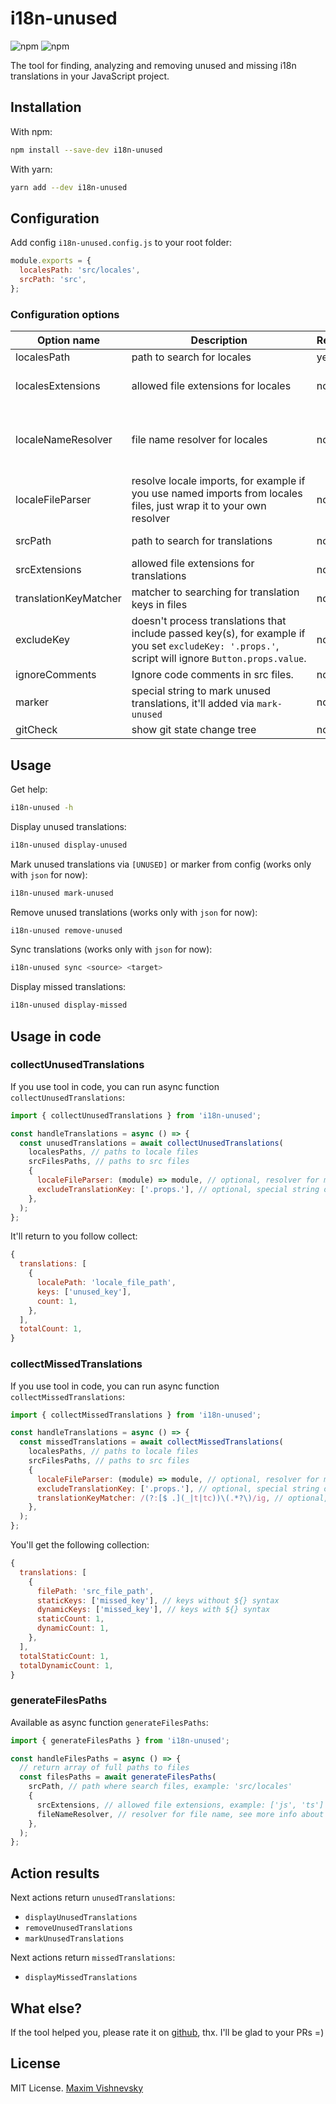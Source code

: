 # i18n-unused

![npm](https://img.shields.io/npm/v/i18n-unused?color=red&label=version&?link=http://left&link=https://www.npmjs.com/package/i18n-unused)
![npm](https://img.shields.io/npm/dt/i18n-unused?color=green&link=https://www.npmjs.com/package/i18n-unused)

The tool for finding, analyzing and removing unused and missing i18n translations in your JavaScript project.

## Installation

With npm:
```bash
npm install --save-dev i18n-unused
```

With yarn:
```bash
yarn add --dev i18n-unused
```

## Configuration

Add config `i18n-unused.config.js` to your root folder:

```javascript
module.exports = {
  localesPath: 'src/locales',
  srcPath: 'src',
};
```
### Configuration options

| Option name | <div style="width: 280px">Description</div> | Required | Type | <div style="min-width: 100px">Default value</div> |
| --- | --- | --- | --- | --- |
| localesPath           | path to search for locales | yes | string | -
| localesExtensions     | allowed file extensions for locales | no | string[] | if not set `localeNameResolver`: ['json']
| localeNameResolver    | file name resolver for locales | no | RegExp, (name: string) => boolean | -
| localeFileParser      | resolve locale imports, for example if you use named imports from locales files, just wrap it to your own resolver | no | (module) => module | fn, return `module.default` or `module`
| srcPath               | path to search for translations | no | string | `''` (same as run folder)
| srcExtensions         | allowed file extensions for translations | no | string[] | ['js', 'ts', 'jsx', 'tsx', 'vue']
| translationKeyMatcher | matcher to searching for translation keys in files | no | RegExp | RegExp, match `$_`, `$t`, `t`, `$tc` and `tc`
| excludeKey            | doesn't process translations that include passed key(s), for example if you set `excludeKey: '.props.'`, script will ignore `Button.props.value`. | no | string, string[] | -
| ignoreComments        | Ignore code comments in src files. | no | boolean | false
| marker                | special string to mark unused translations, it'll added via `mark-unused` | no | string | '[UNUSED]'
| gitCheck              | show git state change tree | no | boolean | false

## Usage

Get help:
```bash
i18n-unused -h
```

Display unused translations:
```bash
i18n-unused display-unused
```

Mark unused translations via `[UNUSED]` or marker from config (works only with `json` for now):
```bash
i18n-unused mark-unused
```

Remove unused translations (works only with `json` for now):
```bash
i18n-unused remove-unused
```

Sync translations (works only with `json` for now):
```bash
i18n-unused sync <source> <target>
```

Display missed translations:
```bash
i18n-unused display-missed
```

## Usage in code

### collectUnusedTranslations

If you use tool in code, you can run async function `collectUnusedTranslations`:

```javascript
import { collectUnusedTranslations } from 'i18n-unused';

const handleTranslations = async () => {
  const unusedTranslations = await collectUnusedTranslations(
    localesPaths, // paths to locale files
    srcFilesPaths, // paths to src files
    {
      localeFileParser: (module) => module, // optional, resolver for module
      excludeTranslationKey: ['.props.'], // optional, special string or sting[] to exclude flat translations
    },
  );
};
```

It'll return to you follow collect:

```javascript
{
  translations: [
    {
      localePath: 'locale_file_path',
      keys: ['unused_key'],
      count: 1,
    },
  ],
  totalCount: 1,
}
```

### collectMissedTranslations

If you use tool in code, you can run async function `collectMissedTranslations`:

```javascript
import { collectMissedTranslations } from 'i18n-unused';

const handleTranslations = async () => {
  const missedTranslations = await collectMissedTranslations(
    localesPaths, // paths to locale files
    srcFilesPaths, // paths to src files
    {
      localeFileParser: (module) => module, // optional, resolver for module
      excludeTranslationKey: ['.props.'], // optional, special string or sting[] to exclude flat translations
      translationKeyMatcher: /(?:[$ .](_|t|tc))\(.*?\)/ig, // optional, match translation keys in files
    },
  );
};
```

You'll get the following collection:

```javascript
{
  translations: [
    {
      filePath: 'src_file_path',
      staticKeys: ['missed_key'], // keys without ${} syntax
      dynamicKeys: ['missed_key'], // keys with ${} syntax
      staticCount: 1,
      dynamicCount: 1,
    },
  ],
  totalStaticCount: 1,
  totalDynamicCount: 1,
}
```

### generateFilesPaths

Available as async function `generateFilesPaths`:

```javascript
import { generateFilesPaths } from 'i18n-unused';

const handleFilesPaths = async () => {
  // return array of full paths to files
  const filesPaths = await generateFilesPaths(
    srcPath, // path where search files, example: 'src/locales'
    {
      srcExtensions, // allowed file extensions, example: ['js', 'ts']
      fileNameResolver, // resolver for file name, see more info about 'localeNameResolver' option
    },
  );
};
```

## Action results

Next actions return `unusedTranslations`:
  - `displayUnusedTranslations`
  - `removeUnusedTranslations`
  - `markUnusedTranslations`

Next actions return `missedTranslations`:
- `displayMissedTranslations`

## What else?

If the tool helped you, please rate it on [github](https://github.com/mxmvshnvsk/i18n-unused), thx. I'll be glad to your PRs =)

## License

MIT License. [Maxim Vishnevsky](https://github.com/mxmvshnvsk)
